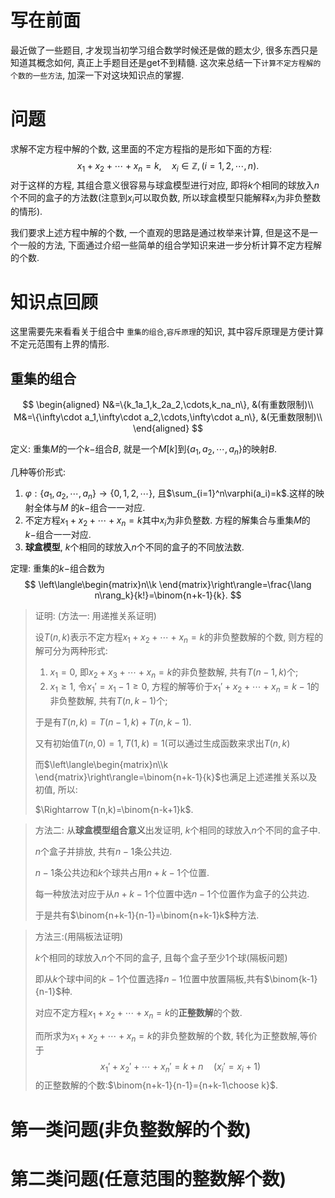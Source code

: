 # 写在前面

最近做了一些题目, 才发现当初学习组合数学时候还是做的题太少, 很多东西只是知道其概念如何, 真正上手题目还是get不到精髓. 这次来总结一下`计算不定方程解的个数的一些方法`, 加深一下对这块知识点的掌握.



# 问题

求解不定方程中解的个数, 这里面的不定方程指的是形如下面的方程:
$$
x_1+x_2+\cdots+x_n=k, \quad x_i\in \mathbb{Z},(i=1,2,\cdots, n).
$$
对于这样的方程, 其组合意义很容易与球盒模型进行对应, 即将$k$个相同的球放入$n$个不同的盒子的方法数(注意到$x_i$可以取负数, 所以球盒模型只能解释$x_i$为非负整数的情形).

我们要求上述方程中解的个数, 一个直观的思路是通过枚举来计算, 但是这不是一个一般的方法, 下面通过介绍一些简单的组合学知识来进一步分析计算不定方程解的个数.

# 知识点回顾

这里需要先来看看关于组合中 `重集的组合`,`容斥原理`的知识, 其中容斥原理是方便计算不定元范围有上界的情形.



## 重集的组合

$$
\begin{aligned}
    N&=\{k_1a_1,k_2a_2,\cdots,k_na_n\}, &(有重数限制)\\
    M&=\{\infty\cdot a_1,\infty\cdot a_2,\cdots,\infty\cdot a_n\}, &(无重数限制)\\
\end{aligned}
$$

定义: 重集$M$的一个$k-$组合$B$, 就是一个$M[k]$到$\{a_1,a_2,\cdots,a_n\}$的映射$B$.

几种等价形式:

1. $\varphi:\{a_1,a_2,\cdots,a_n\}\to\{0,1,2,\cdots\}$, 且$\sum_{i=1}^n\varphi(a_i)=k$.这样的映射全体与$M$ 的$k-$组合一一对应.
2. 不定方程$x_1+x_2+\cdots+x_n=k$其中$x_i$为非负整数. 方程的解集合与重集$M$的$k-$组合一一对应.
3. **球盒模型**, $k$个相同的球放入$n$个不同的盒子的不同放法数.



定理: 重集的$k-$组合数为
$$
\left\langle\begin{matrix}n\\k
\end{matrix}\right\rangle=\frac{\lang n\rang_k}{k!}=\binom{n+k-1}{k}.
$$


> 证明: (方法一: 用递推关系证明)
>
> 设$T(n,k)$表示不定方程$x_1+x_2+\cdots+x_n=k$的非负整数解的个数, 则方程的解可分为两种形式:
>
> 1.   $x_1=0$, 即$x_2+x_3+\cdots+x_n=k$的非负整数解, 共有$T(n-1,k)$个;
> 2.   $x_1\geqslant1$, 令$x_1'=x_1-1\geqslant0$, 方程的解等价于$x_1'+x_2+\cdots+x_n=k-1$的非负整数解, 共有$T(n, k-1)$个;
>
> 于是有$T(n,k)=T(n-1,k)+T(n, k-1)$.
>
> 又有初始值$T(n,0)=1, T(1, k)=1$(可以通过生成函数来求出$T(n,k)$ 
>
> 而$\left\langle\begin{matrix}n\\k
> \end{matrix}\right\rangle=\binom{n+k-1}{k}$也满足上述递推关系以及初值, 所以:
>
> $\Rightarrow T(n,k)=\binom{n-k+1}k$.

>   方法二: 从**球盒模型组合意义**出发证明, $k$个相同的球放入$n$个不同的盒子中.
>
>   $n$个盒子并排放, 共有$n-1$条公共边.
>
>   $n-1$条公共边和$k$个球共占用$n+k-1$个位置.
>
>   每一种放法对应于从$n+k-1$个位置中选$n-1$个位置作为盒子的公共边.
>
>   于是共有$\binom{n+k-1}{n-1}=\binom{n+k-1}k$种方法.

>   方法三:(用隔板法证明)
>
>   $k$个相同的球放入$n$个不同的盒子, 且每个盒子至少1个球(隔板问题)
>
>   即从$k$个球中间的$k-1$个位置选择$n-1$位置中放置隔板,共有$\binom{k-1}{n-1}$种. 
>
>   对应不定方程$x_1+x_2+\cdots+x_n=k$的**正整数解**的个数.
>
>   而所求为$x_1+x_2+\cdots+x_n=k$的非负整数解的个数, 转化为正整数解,等价于
>   $$
>   x_1'+x_2'+\cdots+x_n'=k+n\quad(x_i'=x_i+1)
>   $$
>   的正整数解的个数:$\binom{n+k-1}{n-1}={n+k-1\choose k}$. 





# 第一类问题(非负整数解的个数)







# 第二类问题(任意范围的整数解个数)



